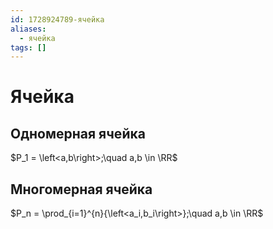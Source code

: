 ```yaml
---
id: 1728924789-ячейка
aliases:
  - ячейка
tags: []
---
```


# Ячейка
## Одномерная ячейка
$P_1 = \left<a,b\right>;\quad a,b \in \RR$

## Многомерная ячейка
$P_n = \prod_{i=1}^{n}{\left<a_i,b_i\right>};\quad a,b \in \RR$
